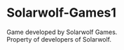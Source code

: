 # Solarwolf-Games1
Game developed by Solarwolf Games.<br />
Property of developers of Solarwolf.<br />
